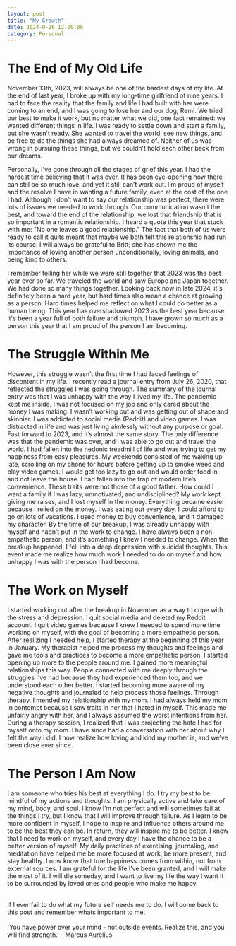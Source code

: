 ```yaml
---
layout: post
title: "My Growth"
date: 2024-9-26 12:00:00
category: Personal
---
```


# The End of My Old Life

November 13th, 2023, will always be one of the hardest days of my life. At the end of last year, I broke up with my long-time girlfriend of nine years. I had to face the reality that the family and life I had built with her were coming to an end, and I was going to lose her and our dog, Remi. We tried our best to make it work, but no matter what we did, one fact remained: we wanted different things in life. I was ready to settle down and start a family, but she wasn’t ready. She wanted to travel the world, see new things, and be free to do the things she had always dreamed of. Neither of us was wrong in pursuing these things, but we couldn’t hold each other back from our dreams.

Personally, I've gone through all the stages of grief this year. I had the hardest time believing that it was over. It has been eye-opening how there can still be so much love, and yet it still can’t work out. I’m proud of myself and the resolve I have in wanting a future family, even at the cost of the one I had. Although I don’t want to say our relationship was perfect, there were lots of issues we needed to work through. Our communication wasn’t the best, and toward the end of the relationship, we lost that friendship that is so important in a romantic relationship. I heard a quote this year that stuck with me: "No one leaves a good relationship." The fact that both of us were ready to call it quits meant that maybe we both felt this relationship had run its course. I will always be grateful to Britt; she has shown me the importance of loving another person unconditionally, loving animals, and being kind to others.

I remember telling her while we were still together that 2023 was the best year ever so far. We traveled the world and saw Europe and Japan together. We had done so many things together. Looking back now in late 2024, it's definitely been a hard year, but hard times also mean a chance at growing as a person. Hard times helped me reflect on what I could do better as a human being. This year has overshadowed 2023 as the best year because it's been a year full of both failure and triumph. I have grown so much as a person this year that I am proud of the person I am becoming.

# The Struggle Within Me

However, this struggle wasn’t the first time I had faced feelings of discontent in my life. I recently read a journal entry from July 26, 2020, that reflected the struggles I was going through. The summary of the journal entry was that I was unhappy with the way I lived my life. The pandemic kept me inside. I was not focused on my job and only cared about the money I was making. I wasn’t working out and was getting out of shape and skinnier. I was addicted to social media (Reddit) and video games. I was distracted in life and was just living aimlessly without any purpose or goal. Fast forward to 2023, and it’s almost the same story. The only difference was that the pandemic was over, and I was able to go out and travel the world. I had fallen into the hedonic treadmill of life and was trying to get my happiness from easy pleasures. My weekends consisted of me waking up late, scrolling on my phone for hours before getting up to smoke weed and play video games. I would get too lazy to go out and would order food in and not leave the house. I had fallen into the trap of modern life’s convenience. These traits were not those of a good father. How could I want a family if I was lazy, unmotivated, and undisciplined? My work kept giving me raises, and I lost myself in the money. Everything became easier because I relied on the money. I was eating out every day. I could afford to go on lots of vacations. I used money to buy convenience, and it damaged my character. By the time of our breakup, I was already unhappy with myself and hadn’t put in the work to change. I have always been a non-empathetic person, and it’s something I knew I needed to change. When the breakup happened, I fell into a deep depression with suicidal thoughts. This event made me realize how much work I needed to do on myself and how unhappy I was with the person I had become.

# The Work on Myself

I started working out after the breakup in November as a way to cope with the stress and depression. I quit social media and deleted my Reddit account. I quit video games because I knew I needed to spend more time working on myself, with the goal of becoming a more empathetic person. After realizing I needed help, I started therapy at the beginning of this year in January. My therapist helped me process my thoughts and feelings and gave me tools and practices to become a more empathetic person. I started opening up more to the people around me. I gained more meaningful relationships this way. People connected with me deeply through the struggles I’ve had because they had experienced them too, and we understood each other better. I started becoming more aware of my negative thoughts and journaled to help process those feelings. Through therapy, I mended my relationship with my mom. I had always held my mom in contempt because I saw traits in her that I hated in myself. This made me unfairly angry with her, and I always assumed the worst intentions from her. During a therapy session, I realized that I was projecting the hate I had for myself onto my mom. I have since had a conversation with her about why I felt the way I did. I now realize how loving and kind my mother is, and we’ve been close ever since.

# The Person I Am Now

I am someone who tries his best at everything I do. I try my best to be mindful of my actions and thoughts. I am physically active and take care of my mind, body, and soul. I know I’m not perfect and will sometimes fail at the things I try, but I know that I will improve through failure. As I learn to be more confident in myself, I hope to inspire and influence others around me to be the best they can be. In return, they will inspire me to be better. I know that I need to work on myself, and every day I have the chance to be a better version of myself. My daily practices of exercising, journaling, and meditation have helped me be more focused at work, be more present, and stay healthy. I now know that true happiness comes from within, not from external sources. I am grateful for the life I’ve been granted, and I will make the most of it. I will die someday, and I want to live my life the way I want it to be surrounded by loved ones and people who make me happy.

<br />
If I ever fail to do what my future self needs me to do. I will come back to this post and remember whats important to me.
<br />
<br />
'You have power over your mind - not outside events. Realize this, and you will find strength.' - Marcus Aurelius
